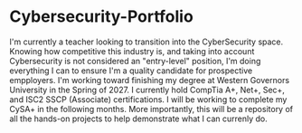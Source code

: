 # Cybersecurity-Portfolio
I'm currently a teacher looking to transition into the CyberSecurity space. Knowing how competitive this industry is, and taking into account Cybersecurity is not considered an "entry-level" position, I'm doing everything I can to ensure I'm a quality candidate for prospective empployers. I'm working toward finishing my degree at Western Governors University in the Spring of 2027. I currently hold CompTia A+, Net+, Sec+, and ISC2 SSCP (Associate) certifications. I will be working to complete my CySA+ in the following months. More importantly, this will be a repository of all the hands-on projects to help demonstrate what I can currenly do.
